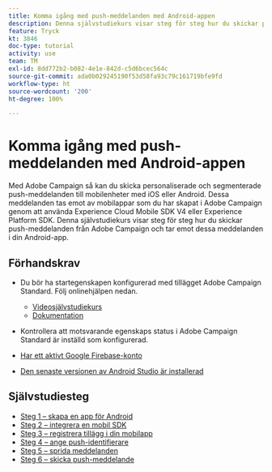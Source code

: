 ```yaml
---
title: Komma igång med push-meddelanden med Android-appen
description: Denna självstudiekurs visar steg för steg hur du skickar push-meddelanden från Adobe Campaign och tar emot dessa meddelanden i din Android-app.
feature: Tryck
kt: 3846
doc-type: tutorial
activity: use
team: TM
exl-id: 8dd772b2-b082-4e1e-842d-c5d6bcec564c
source-git-commit: ada0b029245190f53d58fa93c79c161719bfe9fd
workflow-type: ht
source-wordcount: '200'
ht-degree: 100%

---
```


# Komma igång med push-meddelanden med Android-appen

Med Adobe Campaign så kan du skicka personaliserade och segmenterade push-meddelanden till mobilenheter med iOS eller Android.
Dessa meddelanden tas emot av mobilappar som du har skapat i Adobe Campaign genom att använda Experience Cloud Mobile SDK V4 eller Experience Platform SDK.
Denna självstudiekurs visar steg för steg hur du skickar push-meddelanden från Adobe Campaign och tar emot dessa meddelanden i din Android-app.

## Förhandskrav

* Du bör ha startegenskapen konfigurerad med tillägget Adobe Campaign Standard. Följ onlinehjälpen nedan.
   * [Videosjälvstudiekurs](https://video.tv.adobe.com/v/26224?quality=12)
   * [Dokumentation](https://docs.adobe.com/content/help/sv-SE/campaign-standard-learn/tutorials/communication-channels/mobile/configure-mobile-apps-using-aep-sdk.html)

* Kontrollera att motsvarande egenskaps status i Adobe Campaign Standard är inställd som konfigurerad.
* [Har ett aktivt Google Firebase-konto](https://firebase.google.com)
* [Den senaste versionen av Android Studio är installerad](https://developer.android.com/studio)

## Självstudiesteg

* [Steg 1 – skapa en app för Android](/help/tutorial-push-notifications-android/create-android-app.md)
* [Steg 2 – integrera en mobil SDK](/help/tutorial-push-notifications-android/integrating-with-mobile-sdk.md)
* [Steg 3 – registrera tillägg i din mobilapp](/help/tutorial-push-notifications-android/register-mobile-extensions.md)
* [Steg 4 – ange push-identifierare](/help/tutorial-push-notifications-android/set-push-identifier.md)
* [Steg 5 – sprida meddelanden](/help/tutorial-push-notifications-android/propagate-notification.md)
* [Steg 6 – skicka push-meddelande](/help/tutorial-push-notifications-android/send-push-notification.md)

